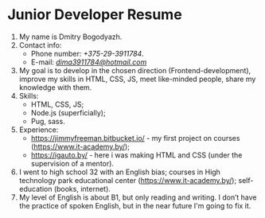 # Junior Developer Resume

1. My name is Dmitry Bogodyazh.
2. Contact info:
    - Phone number: *+375-29-3911784*.
    - E-mail: *dima3911784@hotmail.com*
3. My goal is to develop in the chosen direction (Frontend-development), improve my skills in HTML, CSS, JS, meet like-minded people, share my knowledge with them.
4. Skills:
    - HTML, CSS, JS;
    - Node.js (superficially);
    - Pug, sass.
5. Experience: 
    - https://jimmyfreeman.bitbucket.io/ - my first project on courses (https://www.it-academy.by/);
    - https://igauto.by/ - here i was making HTML and CSS (under the supervision of a mentor).
6. I went to high school 32 with an English bias; courses in High technology park educational center (https://www.it-academy.by/); self-education (books, internet).
7. My level of English is about B1, but only reading and writing. I don’t have the practice of spoken English, but in the near future I'm going to fix it.
